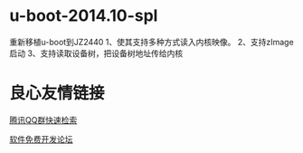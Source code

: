 # u-boot-2014.10-spl
重新移植u-boot到JZ2440
1、使其支持多种方式读入内核映像。
2、支持zImage启动
3、支持读取设备树，把设备树地址传给内核



 # 良心友情链接

[腾讯QQ群快速检索](http://u.720life.cn/s/8cf73f7c)

[软件免费开发论坛](http://u.720life.cn/s/bbb01dc0)